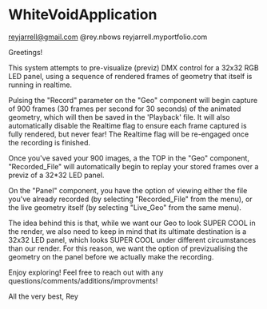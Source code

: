 # WhiteVoidApplication

reyjarrell@gmail.com
@rey.nbows
reyjarrell.myportfolio.com

Greetings!

This system attempts to pre-visualize (previz) DMX control for a 32x32 RGB LED panel, using a sequence of rendered frames of geometry that itself is running in realtime.

Pulsing the "Record" parameter on the "Geo" component will begin capture of 900 frames (30 frames per second for 30 seconds) of the animated geometry, which will then be saved in the 'Playback' file. It will also automatically disable the Realtime flag to ensure each frame captured is fully rendered, but never fear! The Realtime flag will be re-engaged once the recording is finished.

Once you've saved your 900 images, a the TOP in the "Geo" component, "Recorded_File" will automatically begin to replay your stored frames over a previz of a 32*32 LED panel.

On the "Panel" component, you have the option of viewing either the file you've already recorded (by selecting "Recorded_File" from the menu), or the live geometry itself (by selecting "Live_Geo" from the same menu).

The idea behind this is that, while we want our Geo to look SUPER COOL in the render, we also need to keep in mind that its ultimate destination is a 32x32 LED panel, which looks SUPER COOL under different circumstances than our render. For this reason, we want the option of previzualising the geometry on the panel before we actually make the recording.

Enjoy exploring! Feel free to reach out with any questions/comments/additions/improvments!

All the very best,
Rey 

